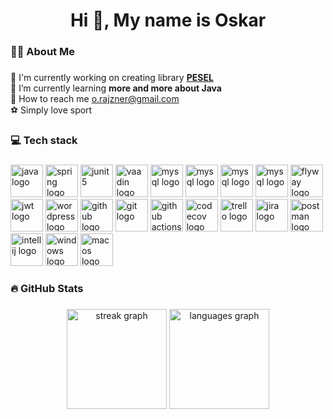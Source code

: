<h1 align="center">Hi 👋, My name is Oskar</h1>

###

### 👩‍💻  About Me

###

🔭 I'm currently working on creating library [**PESEL**](https://github.com/viepovsky/PESEL)<br>
🌱 I’m currently learning **more and more about Java**<br>
📧 How to reach me o.rajzner@gmail.com<br>
⚽ Simply love sport

###


### 💻 Tech stack

###

<div align="left">
  <img src="https://cdn.jsdelivr.net/gh/devicons/devicon/icons/java/java-original.svg" height="52" width="52" alt="java logo" title="Java"  />
  <img src="https://cdn.jsdelivr.net/gh/devicons/devicon/icons/spring/spring-original.svg" height="52" width="52" alt="spring logo"  title="Spring"  />
  <img src="https://junit.org/junit5/assets/img/junit5-logo.png" height="52" width="52" alt="junit5"  title="JUnit5"  />
  <img src="https://avatars.githubusercontent.com/u/1171922?v=4" height="52" width="52" alt="vaadin logo"  title="Vaadin"  />
  <img src="https://www.svgrepo.com/show/373829/maven.svg" height="52" width="52" alt="mysql logo"  title="Maven"  />
  <img src="https://gradle.org/images/gradle-knowledge-graph-logo.png?20170228" height="52" width="52" alt="mysql logo"  title="Gradle"  />
  <img src="https://cdn.jsdelivr.net/gh/devicons/devicon/icons/mysql/mysql-original.svg" height="52" width="52" alt="mysql logo"  title="MySQL"  />
  <img src="https://cdn.icon-icons.com/icons2/2415/PNG/512/postgresql_plain_wordmark_logo_icon_146390.png" height="52" width="52" alt="mysql logo"  title="PostgreSQL"  />
  <img src="https://flywaydb.org/wp-content/uploads/2020/12/cropped-favicon.png" height="52" width="52" alt="flyway logo"  title="Flyway"  />
    <img src="https://img.icons8.com/color/512/java-web-token.png" height="52" width="52" alt="jwt logo"  title="JWT"  />
  <img src="https://cdn.jsdelivr.net/gh/devicons/devicon/icons/wordpress/wordpress-original.svg" height="52" width="52" alt="wordpress logo"  title="WordPress"  />
  <img src="https://cdn.jsdelivr.net/gh/devicons/devicon/icons/github/github-original.svg" height="52" width="52" alt="github logo"  title="GitHub"  />
  <img src="https://cdn.jsdelivr.net/gh/devicons/devicon/icons/git/git-original.svg" height="52" width="52" alt="git logo"  title="Git"  />
  <img src="https://avatars.githubusercontent.com/u/44036562?s=280&v=4" height="52" width="52" alt="github actions logo"  title="Github actions"  />
  <img src="https://avatars.githubusercontent.com/u/8226205?s=280&v=4" height="52" width="52" alt="codecov logo"  title="Codecov"  />
  <img src="https://cdn.jsdelivr.net/gh/devicons/devicon/icons/trello/trello-plain.svg" height="52" width="52" alt="trello logo"  title="Trello"  />
  <img src="https://cdn.jsdelivr.net/gh/devicons/devicon/icons/jira/jira-original.svg" height="52" width="52" alt="jira logo"  title="Jira"  />
  <img src="https://www.svgrepo.com/show/354202/postman-icon.svg" height="52" width="52" alt="postman logo"  title="Postman"  />
  <img src="https://upload.wikimedia.org/wikipedia/commons/thumb/9/9c/IntelliJ_IDEA_Icon.svg/2048px-IntelliJ_IDEA_Icon.svg.png" height="52" width="52" alt="intellij logo"  title="IntelliJ IDEA"  />
  <img src="https://cdn.jsdelivr.net/gh/devicons/devicon/icons/windows8/windows8-original.svg" height="52" width="52" alt="windows logo"  title="Windows"  />
  <img src="https://cdn-icons-png.flaticon.com/512/2/2235.png" height="52" width="52" alt="macos logo"  title="MacOS"  />
</div>

###

### 🔥 GitHub Stats

###

<div align="center">
  <img src="https://streak-stats.demolab.com?user=viepovsky&theme=dracula&hide_border=true" height="160" alt="streak graph"  />
  <img src="https://github-readme-stats-sigma-five.vercel.app/api/top-langs/?username=viepovsky&theme=dracula&hide_border=true&include_all_commits=false&count_private=false&layout=compact" height="160" alt="languages graph"  />
</div>
